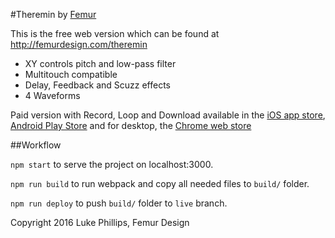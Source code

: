 #Theremin by [Femur](http://femurdesign.com)

This is the free web version which can be found at http://femurdesign.com/theremin

- XY controls pitch and low-pass filter
- Multitouch compatible
- Delay, Feedback and Scuzz effects
- 4 Waveforms

Paid version with Record, Loop and Download available in the [iOS app store](http://geo.itunes.apple.com/us/app/theremin-synth-loop-record/id1104816326?mt=8), [Android Play Store](https://play.google.com/store/apps/details?id=com.femurdesign.theremin) and for desktop, the [Chrome web store](https://chrome.google.com/webstore/detail/theremin/ghajldemkobafmgejbnjpeohpifhkhjd)


##Workflow

`npm start` to serve the project on localhost:3000.

`npm run build` to run webpack and copy all needed files to `build/` folder.

`npm run deploy` to push `build/` folder to `live` branch.


Copyright 2016 Luke Phillips, Femur Design
